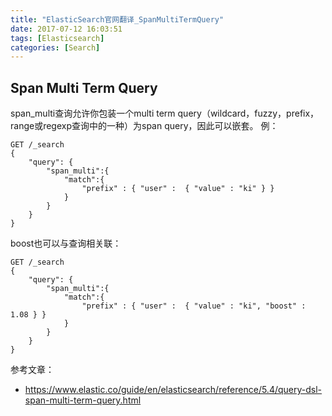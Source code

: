 ```yaml
---
title: "ElasticSearch官网翻译_SpanMultiTermQuery"
date: 2017-07-12 16:03:51
tags: [Elasticsearch]
categories: [Search]
---
```


## Span Multi Term Query

span_multi查询允许你包装一个multi term query（wildcard，fuzzy，prefix，range或regexp查询中的一种）为span query，因此可以嵌套。 例：

```
GET /_search
{
    "query": {
        "span_multi":{
            "match":{
                "prefix" : { "user" :  { "value" : "ki" } }
            }
        }
    }
}
```

boost也可以与查询相关联：

```
GET /_search
{
    "query": {
        "span_multi":{
            "match":{
                "prefix" : { "user" :  { "value" : "ki", "boost" : 1.08 } }
            }
        }
    }
}
```

参考文章：

- https://www.elastic.co/guide/en/elasticsearch/reference/5.4/query-dsl-span-multi-term-query.html
